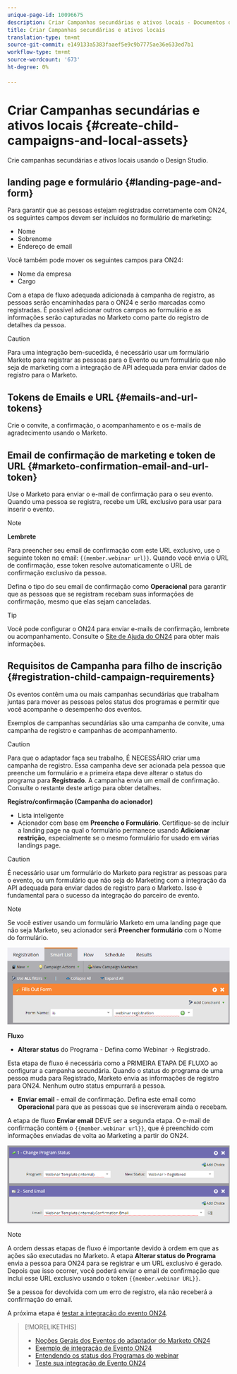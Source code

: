 ```yaml
---
unique-page-id: 10096675
description: Criar Campanhas secundárias e ativos locais - Documentos de marketing - Documentação do produto
title: Criar Campanhas secundárias e ativos locais
translation-type: tm+mt
source-git-commit: e149133a5383faaef5e9c9b7775ae36e633ed7b1
workflow-type: tm+mt
source-wordcount: '673'
ht-degree: 0%

---
```



# Criar Campanhas secundárias e ativos locais {#create-child-campaigns-and-local-assets}

Crie campanhas secundárias e ativos locais usando o Design Studio.

## landing page e formulário {#landing-page-and-form}

Para garantir que as pessoas estejam registradas corretamente com ON24, os seguintes campos devem ser incluídos no formulário de marketing:

* Nome
* Sobrenome
* Endereço de email

Você também pode mover os seguintes campos para ON24:

* Nome da empresa
* Cargo

Com a etapa de fluxo adequada adicionada à campanha de registro, as pessoas serão encaminhadas para o ON24 e serão marcadas como registradas. É possível adicionar outros campos ao formulário e as informações serão capturadas no Marketo como parte do registro de detalhes da pessoa.

>[!CAUTION]
>
>Para uma integração bem-sucedida, é necessário usar um formulário Marketo para registrar as pessoas para o Evento ou um formulário que não seja de marketing com a integração de API adequada para enviar dados de registro para o Marketo.

## Tokens de Emails e URL {#emails-and-url-tokens}

Crie o convite, a confirmação, o acompanhamento e os e-mails de agradecimento usando o Marketo.

## Email de confirmação de marketing e token de URL {#marketo-confirmation-email-and-url-token}

Use o Marketo para enviar o e-mail de confirmação para o seu evento. Quando uma pessoa se registra, recebe um URL exclusivo para usar para inserir o evento.

>[!NOTE]
>
>**Lembrete**
>
>Para preencher seu email de confirmação com este URL exclusivo, use o seguinte token no email: `{{member.webinar url}}`. Quando você envia o URL de confirmação, esse token resolve automaticamente o URL de confirmação exclusivo da pessoa.
>
>Defina o tipo do seu email de confirmação como **Operacional** para garantir que as pessoas que se registram recebam suas informações de confirmação, mesmo que elas sejam canceladas.

>[!TIP]
>
>Você pode configurar o ON24 para enviar e-mails de confirmação, lembrete ou acompanhamento. Consulte o [Site de Ajuda do ON24](http://webcastelitehelp.on24.com) para obter mais informações.

## Requisitos de Campanha para filho de inscrição {#registration-child-campaign-requirements}

Os eventos contêm uma ou mais campanhas secundárias que trabalham juntas para mover as pessoas pelos status dos programas e permitir que você acompanhe o desempenho dos eventos.

Exemplos de campanhas secundárias são uma campanha de convite, uma campanha de registro e campanhas de acompanhamento.

>[!CAUTION]
>
>Para que o adaptador faça seu trabalho, É NECESSÁRIO criar uma campanha de registro. Essa campanha deve ser acionada pela pessoa que preenche um formulário e a primeira etapa deve alterar o status do programa para **Registrado**. A campanha envia um email de confirmação. Consulte o restante deste artigo para obter detalhes.

**Registro/confirmação (Campanha do acionador)**

* Lista inteligente
* Acionador com base em **Preenche o Formulário**. Certifique-se de incluir a landing page na qual o formulário permanece usando **Adicionar restrição**, especialmente se o mesmo formulário for usado em várias landings page.

>[!CAUTION]
>
>É necessário usar um formulário do Marketo para registrar as pessoas para o evento, ou um formulário que não seja do Marketing com a integração da API adequada para enviar dados de registro para o Marketo. Isso é fundamental para o sucesso da integração do parceiro de evento.

>[!NOTE]
>
>Se você estiver usando um formulário Marketo em uma landing page que não seja Marketo, seu acionador será **Preencher formulário** com o Nome do formulário.

![](assets/image2015-12-22-15-3a20-3a51.png)

**Fluxo**

* **Alterar status**  do Programa - Defina como Webinar -> Registrado.

Esta etapa de fluxo é necessária como a PRIMEIRA ETAPA DE FLUXO ao configurar a campanha secundária. Quando o status do programa de uma pessoa muda para Registrado, Marketo envia as informações de registro para ON24. Nenhum outro status empurrará a pessoa.

* **Enviar email**  - email de confirmação. Defina este email como **Operacional** para que as pessoas que se inscreveram ainda o recebam.

A etapa de fluxo **Enviar email** DEVE ser a segunda etapa. O e-mail de confirmação contém o `{{member.webinar url}}`, que é preenchido com informações enviadas de volta ao Marketing a partir do ON24.

![](assets/image2015-12-22-15-3a29-3a50.png)

>[!NOTE]
>
>A ordem dessas etapas de fluxo é importante devido à ordem em que as ações são executadas no Marketo. A etapa **Alterar status do Programa** envia a pessoa para ON24 para se registrar e um URL exclusivo é gerado. Depois que isso ocorrer, você poderá enviar o email de confirmação que inclui esse URL exclusivo usando o token `{{member.webinar URL}}`.
>
>Se a pessoa for devolvida com um erro de registro, ela não receberá a confirmação do email.

A próxima etapa é [testar a integração do evento ON24](test-your-on24-event-integration.md).

>[!MORELIKETHIS]
>
>* [Noções Gerais dos Eventos do adaptador do Marketo ON24](understanding-marketo-on24-adapter-events.md)
>* [Exemplo de integração de Evento ON24](example-on24-event-integration.md)
>* [Entendendo os status dos Programas do webinar](understanding-webinar-program-statuses.md)
>* [Teste sua integração de Evento ON24](test-your-on24-event-integration.md)

>



